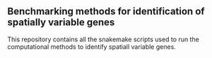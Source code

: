 ## Benchmarking methods for identification of spatially variable genes

This repository contains all the snakemake scripts used to run the computational methods to identify spatiall variable genes.
